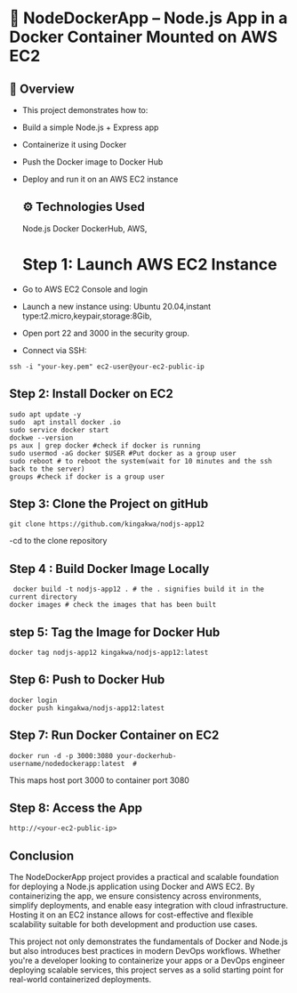 # 🚀 NodeDockerApp – Node.js App in a Docker Container Mounted on AWS EC2

## 📝 Overview
- This project demonstrates how to:

- Build a simple Node.js + Express app

- Containerize it using Docker

- Push the Docker image to Docker Hub

- Deploy and run it on an AWS EC2 instance

  ## ⚙️ Technologies Used
  Node.js Docker DockerHub, AWS,

  # Step 1: Launch AWS EC2 Instance
- Go to AWS EC2 Console and login
- Launch a new instance using: Ubuntu 20.04,instant type:t2.micro,keypair,storage:8Gib,
- Open port 22 and 3000 in the security group.




- Connect via SSH:
```
ssh -i "your-key.pem" ec2-user@your-ec2-public-ip
```

  ## Step 2: Install Docker on EC2
  ```
sudo apt update -y
sudo  apt install docker .io
sudo service docker start
dockwe --version
ps aux | grep docker #check if docker is running
sudo usermod -aG docker $USER #Put docker as a group user
sudo reboot # to reboot the system(wait for 10 minutes and the ssh back to the server)
groups #check if docker is a group user
```
## Step 3: Clone the Project on gitHub
```
git clone https://github.com/kingakwa/nodjs-app12
```
-cd to the clone repository 

## Step 4 : Build Docker Image Locally
```
 docker build -t nodjs-app12 . # the . signifies build it in the current directory 
docker images # check the images that has been built
```

## step 5: Tag the Image for Docker Hub
```
docker tag nodjs-app12 kingakwa/nodjs-app12:latest
```
## Step 6: Push to Docker Hub
```
docker login
docker push kingakwa/nodjs-app12:latest
```
## Step 7: Run Docker Container on EC2
```
docker run -d -p 3000:3080 your-dockerhub-username/nodedockerapp:latest  #
```
This maps host port 3000 to container port 3080

## Step 8: Access the App
`http://<your-ec2-public-ip>`

 ## Conclusion
The NodeDockerApp project provides a practical and scalable foundation for deploying a Node.js application using Docker and AWS EC2. By containerizing the app, we ensure consistency across environments, simplify deployments, and enable easy integration with cloud infrastructure. Hosting it on an EC2 instance allows for cost-effective and flexible scalability suitable for both development and production use cases.

This project not only demonstrates the fundamentals of Docker and Node.js but also introduces best practices in modern DevOps workflows. Whether you're a developer looking to containerize your apps or a DevOps engineer deploying scalable services, this project serves as a solid starting point for real-world containerized deployments.
